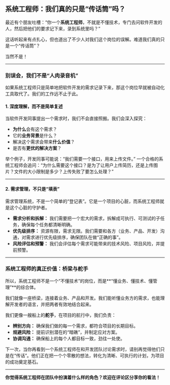 ## 系统工程师：我们真的只是“传话筒”吗？

最近有个朋友吐槽：“你一个**系统工程师**，不就是不懂技术，专门去问软件开发的人，然后把他们的要求记下来，录到系统里吗？”

这话听起来有点扎心，但也道出了不少人对我们这个岗位的误解。难道我们真的只是一个“传话筒”？

当然不是！

---

### 别误会，我们不是“人肉录音机”

如果系统工程师只是简单地把软件开发的需求记录下来，那这个岗位早就被自动化工具取代了。我们的工作远不止于此。

#### 1. 深度理解，而不是简单复述

当软件开发同事提出一个需求时，我们不会直接照搬。我们会深入探究：

- **为什么**会有这个需求？
- 它的**业务背景**是什么？
- 解决这个需求会带来**什么价值**？
- 是否有**更优的解决方案**？

举个例子，开发同事可能说：“我们需要一个接口，用来上传文件。”
一个合格的系统工程师会追问：“为什么需要这个接口？是为了让用户上传简历，还是上传图片？文件的大小限制是多少？上传失败了要怎么处理？”

---

#### 2. 需求管理，不只是“填表”

需求管理系统，不是一个简单的“登记表”。它是一个项目的心脏，而系统工程师就是这个心脏的守护者。

- **需求分析和拆解：** 我们需要把一个宏大的需求，拆解成可执行、可测试的子任务，确保每个任务都清晰明确。
- **优先级排序：** 资源有限，需求无限。我们需要和各方（业务、产品、开发）沟通，对需求进行优先级排序，确保团队在做“正确的事”。
- **风险评估和预警：** 我们会评估每个需求可能带来的技术风险、项目风险，并提前预警。

---

### 系统工程师的真正价值：桥梁与舵手

所以，系统工程师不是一个“不懂技术”的岗位，而是**“懂业务、懂技术、懂管理”**的综合体。

我们就像一座桥梁，连接着业务、产品和开发。我们能听懂业务方的需求，也能理解开发者的语言，并把两者有效地结合起来。

我们更像一艘船上的**舵手**，在项目的航行中，我们负责：

- **辨别方向：** 确保我们做的每一个需求，都符合项目的长期目标。
- **规避风险：** 提前识别潜在的“暗礁”，并制定应对方案。
- **协调沟通：** 确保船上的每个人都目标一致，劲往一处使。

下一次，当你再看到一个系统工程师在和开发团队讨论需求时，请别再觉得他们只是在“传话”。他们正在把一个个零散的想法，转化为清晰、可执行的计划，为项目的成功奠定基石。

---

**你觉得系统工程师在团队中扮演着什么样的角色？欢迎在评论区分享你的看法！**
